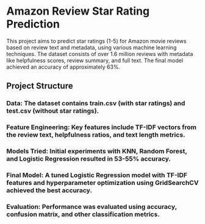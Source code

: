# Amazon Review Star Rating Prediction

This project aims to predict star ratings (1-5) for Amazon movie reviews based on review text and metadata, using various machine learning techniques. The dataset consists of over 1.6 million reviews with metadata like helpfulness scores, review summary, and full text. The final model achieved an accuracy of approximately 63%.

## Project Structure
### Data: The dataset contains train.csv (with star ratings) and test.csv (without star ratings).
### Feature Engineering: Key features include TF-IDF vectors from the review text, helpfulness ratios, and text length metrics.
### Models Tried: Initial experiments with KNN, Random Forest, and Logistic Regression resulted in 53-55% accuracy.
### Final Model: A tuned Logistic Regression model with TF-IDF features and hyperparameter optimization using GridSearchCV achieved the best accuracy.
### Evaluation: Performance was evaluated using accuracy, confusion matrix, and other classification metrics.
